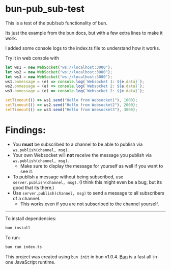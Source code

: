 # bun-pub_sub-test


This is a test of the pub/sub functionality of bun. 

Its just the example from the bun docs, but with a few extra lines to make it work.

I added some console logs to the index.ts file to understand how it works. 

Try it in web console with 

```js
let ws1 = new WebSocket("ws://localhost:3000");
let ws2 = new WebSocket("ws://localhost:3000");
let ws3 = new WebSocket("ws://localhost:3000");
ws1.onmessage = (e) => console.log(`Websocket 1: ${e.data}`);
ws2.onmessage = (e) => console.log(`Websocket 2: ${e.data}`);
ws3.onmessage = (e) => console.log(`Websocket 2: ${e.data}`);

setTimeout(() => ws1.send("Hello from Websocket1"), 1000);
setTimeout(() => ws2.send("Hello from Websocket2"), 2000);
setTimeout(() => ws3.send("Hello from Websocket3"), 3000);

```


# Findings: 

* You **must** be subscribed to a channel to be able to publish via `ws.publish(channel, msg)`. 
* Your own Websocket will **not** receive the message you publish via `ws.publish(channel, msg)`. 
  * Make sure to display the message for yourself as well if you want to see it.
* To publish a message without being subscribed, use `server.publish(channel, msg)`. (I think this might even be a bug, but its good that its there.)
* Use `server.publish(channel, msg)` to send a message to all subscribers of a channel. 
  * This works even if you are not subscribed to the channel yourself.


-------

To install dependencies:

```bash
bun install
```

To run:

```bash
bun run index.ts
```

This project was created using `bun init` in bun v1.0.4. [Bun](https://bun.sh) is a fast all-in-one JavaScript runtime.
